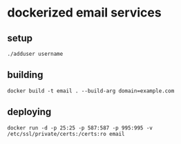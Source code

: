 # dockerized email services


## setup
```
./adduser username
```


## building
```
docker build -t email . --build-arg domain=example.com
```


## deploying
```
docker run -d -p 25:25 -p 587:587 -p 995:995 -v /etc/ssl/private/certs:/certs:ro email
```
